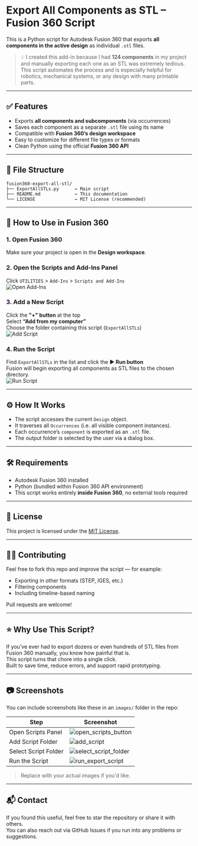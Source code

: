 # Export All Components as STL – Fusion 360 Script

This is a Python script for Autodesk Fusion 360 that exports **all components in the active design** as individual `.stl` files.

> 💡 I created this add-in because I had **124 components** in my project and manually exporting each one as an STL was extremely tedious.  
> This script automates the process and is especially helpful for robotics, mechanical systems, or any design with many printable parts.

---

## ✅ Features

- Exports **all components and subcomponents** (via occurrences)
- Saves each component as a separate `.stl` file using its name
- Compatible with **Fusion 360’s design workspace**
- Easy to customize for different file types or formats
- Clean Python using the official **Fusion 360 API**

---

## 📁 File Structure

```plaintext
fusion360-export-all-stl/
├── ExportAllSTLs.py      ← Main script
├── README.md             ← This documentation
└── LICENSE               ← MIT License (recommended)
```

---

## 🚀 How to Use in Fusion 360

### 1. Open Fusion 360

Make sure your project is open in the **Design workspace**.

### 2. Open the Scripts and Add-Ins Panel

Click `UTILITIES` > `Add-Ins` > `Scripts and Add-Ins`  
![Open Add-Ins](images/open_scripts_button.png)

### 3. Add a New Script

Click the **"+" button** at the top  
Select **“Add from my computer”**  
Choose the folder containing this script (`ExportAllSTLs`)  
![Add Script](images/add_script.png)

### 4. Run the Script

Find `ExportAllSTLs` in the list and click the **▶︎ Run button**  
Fusion will begin exporting all components as STL files to the chosen directory.  
![Run Script](images/run_export_script.png)

---

## ⚙️ How It Works

- The script accesses the current `Design` object.
- It traverses all `Occurrences` (i.e. all visible component instances).
- Each occurrence’s `component` is exported as an `.stl` file.
- The output folder is selected by the user via a dialog box.

---

## 🛠 Requirements

- Autodesk Fusion 360 installed
- Python (bundled within Fusion 360 API environment)
- This script works entirely **inside Fusion 360**, no external tools required

---

## 📄 License

This project is licensed under the [MIT License](LICENSE).

---

## 🙋‍♂️ Contributing

Feel free to fork this repo and improve the script — for example:

- Exporting in other formats (STEP, IGES, etc.)
- Filtering components
- Including timeline-based naming

Pull requests are welcome!

---

## ⭐️ Why Use This Script?

If you've ever had to export dozens or even hundreds of STL files from Fusion 360 manually, you know how painful that is.  
This script turns that chore into a single click.  
Built to save time, reduce errors, and support rapid prototyping.

---

## 📷 Screenshots

You can include screenshots like these in an `images/` folder in the repo:

| Step                        | Screenshot                                     |
|-----------------------------|------------------------------------------------|
| Open Scripts Panel          | ![open_scripts_button](images/open_scripts_button.png) |
| Add Script Folder           | ![add_script](images/add_script.png)          |
| Select Script Folder        | ![select_script_folder](images/select_script_folder.png) |
| Run the Script              | ![run_export_script](images/run_export_script.png) |

> Replace with your actual images if you'd like.

---

## 📬 Contact

If you found this useful, feel free to star the repository or share it with others.  
You can also reach out via GitHub Issues if you run into any problems or suggestions.
